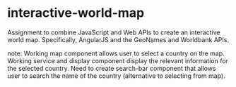 # interactive-world-map
Assignment to combine JavaScript and Web APIs to create an interactive world map. Specifically, AngularJS and the GeoNames and Worldbank APIs.

note:
Working map component allows user to select a country on the map. Working service and display component display the relevant information for the selected country.
Need to create search-bar component that allows user to search the name of the country (alternative to selecting from map).
